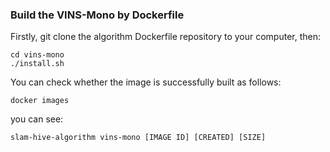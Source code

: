### Build the VINS-Mono by Dockerfile
Firstly, git clone the algorithm Dockerfile repository to your computer, then:
```
cd vins-mono
./install.sh
```
You can check whether the image is successfully built as follows:
```
docker images
```
you can see:
```
slam-hive-algorithm vins-mono [IMAGE ID] [CREATED] [SIZE]
```
